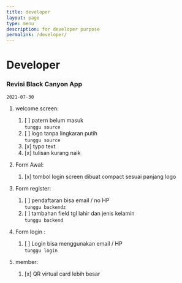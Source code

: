 ```yaml
---
title: developer
layout: page
type: menu
description: for developer purpose
permalink: /developer/
---
```


# Developer


### Revisi Black Canyon App
`2021-07-30`

1. welcome screen:
    1. [ ] patern belum masuk  
        `tunggu source`
    2. [ ] logo tanpa lingkaran putih  
        `tunggu source`
    3. [x] typo text  
    4. [x] tulisan kurang naik  

2. Form Awal:
    1. [x] tombol login screen dibuat compact sesuai panjang logo

3. Form register:
    1. [ ] pendaftaran bisa email / no HP  
        `tunggu backendz`
    2. [ ] tambahan field tgl lahir dan jenis kelamin  
        `tunggu backend`
4. Form login :
    1. [ ] Login bisa menggunakan email / HP   
        `tunggu login`

5. member:
    1. [x] QR virtual card lebih besar